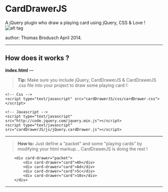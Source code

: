 CardDrawerJS
=====================
A jQuery plugin who draw a playing card using jQuery, CSS & Love !
![alt tag](https://raw.githubusercontent.com/tom4dev/cardDrawerJS/master/exemple/demo.png)

author: Thomas Brodusch
April 2014.

----------


How does it works ?
---------

**<i class="icon-file"></i>index.html** —
> **Tip:**   Make sure you include jQuery, CardDrawerJS & CardDrawerJS .css file into your project to draw some playing card !: 

```
<!-- Css -->
<script type="text/javascript" src="cardDrawerJS/css/cardDrawer.css"></script>

<!-- Javascript -->
<script type="text/javascript" src="http://code.jquery.com/jquery.min.js"></script>
<script type="text/javascript" src="cardDrawerJS/js/jQuery.cardDrawer.js"></script>
```
----------



> **<i class="icon-pencil"></i>How to:**  Just define a "packet" and some "playing cards" by modifying your html markup... CardDrawerJS is doing the rest !

```
    <div card-drawer="packet">
		<div card-drawer="card">Ah</div>
		<div card-drawer="card">Ad</div>
		<div card-drawer="card">5c</div>
		<div card-drawer="card">10s</div>
	</div>
```
----------
